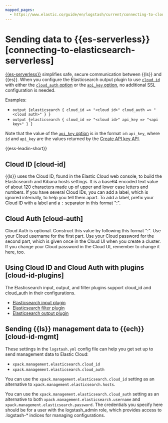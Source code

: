 ```yaml
---
mapped_pages:
  - https://www.elastic.co/guide/en/logstash/current/connecting-to-cloud.html
---
```


# Sending data to {{es-serverless}} [connecting-to-elasticsearch-serverless]

[{{es-serverless}}](docs-content://solutions/search/serverless-elasticsearch-get-started.md) simplifies safe, secure communication between {{ls}} and {{es}}.
When you configure the Elasticsearch output plugin to use [`cloud_id`](logstash-docs-md://lsr/plugins-outputs-elasticsearch.md#plugins-outputs-elasticsearch-cloud_id) with either the [`cloud_auth` option](logstash-docs-md://lsr/plugins-outputs-elasticsearch.md#plugins-outputs-elasticsearch-cloud_auth) or the [`api_key` option](logstash-docs-md://lsr/plugins-outputs-elasticsearch.md#plugins-outputs-elasticsearch-api_key), no additional SSL configuration is needed.

Examples:

* `output {elasticsearch { cloud_id => "<cloud id>" cloud_auth => "<cloud auth>" } }`
* `output {elasticsearch { cloud_id => "<cloud id>" api_key => "<api key>" } }`

Note that the value of the [`api_key` option](logstash-docs-md://lsr/plugins-outputs-elasticsearch.md#plugins-outputs-elasticsearch-api_key) is in the format `id:api_key`, where `id` and `api_key` are the values returned by the [Create API key API](https://www.elastic.co/docs/api/doc/elasticsearch/operation/operation-security-create-api-key).

{{ess-leadin-short}}

## Cloud ID [cloud-id]

{{ls}} uses the Cloud ID, found in the Elastic Cloud web console, to build the Elasticsearch and Kibana hosts settings. It is a base64 encoded text value of about 120 characters made up of upper and lower case letters and numbers. If you have several Cloud IDs, you can add a label, which is ignored internally, to help you tell them apart. To add a label, prefix your Cloud ID with a label and a `:` separator in this format "<label>:<cloud-id>".


## Cloud Auth [cloud-auth]

Cloud Auth is optional. Construct this value by following this format "<username>:<password>". Use your Cloud username for the first part. Use your Cloud password for the second part, which is given once in the Cloud UI when you create a cluster. If you change your Cloud password in the Cloud UI, remember to change it here, too.


## Using Cloud ID and Cloud Auth with plugins [cloud-id-plugins]

The Elasticsearch input, output, and filter plugins support cloud_id and cloud_auth in their configurations.

* [Elasticsearch input plugin](logstash-docs-md://lsr/plugins-inputs-elasticsearch.md#plugins-inputs-elasticsearch-cloud_id)
* [Elasticsearch filter plugin](logstash-docs-md://lsr/plugins-filters-elasticsearch.md#plugins-filters-elasticsearch-cloud_id)
* [Elasticsearch output plugin](logstash-docs-md://lsr/plugins-outputs-elasticsearch.md#plugins-outputs-elasticsearch-cloud_id)


## Sending {{ls}} management data to {{ech}} [cloud-id-mgmt]

These settings in the `logstash.yml` config file can help you get set up to send management data to Elastic Cloud:

* `xpack.management.elasticsearch.cloud_id`
* `xpack.management.elasticsearch.cloud_auth`

You can use the `xpack.management.elasticsearch.cloud_id` setting as an alternative to `xpack.management.elasticsearch.hosts`.

You can use the `xpack.management.elasticsearch.cloud_auth` setting as an alternative to both `xpack.management.elasticsearch.username` and `xpack.management.elasticsearch.password`. The credentials you specify here should be for a user with the logstash_admin role, which provides access to .logstash-* indices for managing configurations.


